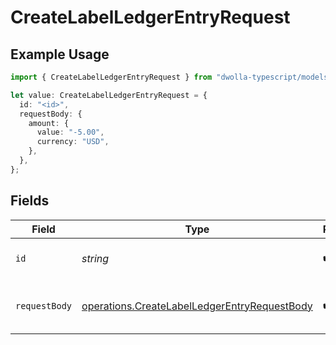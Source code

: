 # CreateLabelLedgerEntryRequest

## Example Usage

```typescript
import { CreateLabelLedgerEntryRequest } from "dwolla-typescript/models/operations";

let value: CreateLabelLedgerEntryRequest = {
  id: "<id>",
  requestBody: {
    amount: {
      value: "-5.00",
      currency: "USD",
    },
  },
};
```

## Fields

| Field                                                                                                        | Type                                                                                                         | Required                                                                                                     | Description                                                                                                  |
| ------------------------------------------------------------------------------------------------------------ | ------------------------------------------------------------------------------------------------------------ | ------------------------------------------------------------------------------------------------------------ | ------------------------------------------------------------------------------------------------------------ |
| `id`                                                                                                         | *string*                                                                                                     | :heavy_check_mark:                                                                                           | The Id of the Label to update.                                                                               |
| `requestBody`                                                                                                | [operations.CreateLabelLedgerEntryRequestBody](../../models/operations/createlabelledgerentryrequestbody.md) | :heavy_check_mark:                                                                                           | Parameters to create a label ledger entry                                                                    |